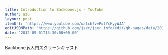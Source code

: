 ```yaml
---
title: Introduction to Backbone.js - YouTube
author: azu
layout: post
itemUrl: 'https://www.youtube.com/watch?v=PqtYcHyyWJA'
editJSONPath: 'https://github.com/jser/jser.info/edit/gh-pages/data/2012/09/index.json'
date: '2012-09-01T13:30:00+00:00'
---
```

Backbone.js入門スクリーンキャスト
